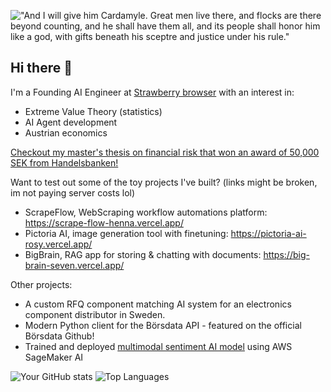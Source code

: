 !["And I will give him
Cardamyle.
Great men live there, and flocks are there beyond counting,
and he shall have them all, and its people shall honor him like a god,
with gifts beneath his sceptre and justice under his rule."](https://w28n27r522.ufs.sh/f/QWcLH3qd5jMxp061y3hSKNGoMFsgw5jBvAJE6fmTLYUxZydX)

## Hi there 👋

I'm a Founding AI Engineer at [Strawberry browser](https://strawberrybrowser.com) with an interest in:
- Extreme Value Theory (statistics)
- AI Agent development
- Austrian economics


[Checkout my master's thesis on financial risk that won an award of 50,000 SEK from Handelsbanken!](https://github.com/user-attachments/files/18868455/Copula.based.VaR.estimation.for.Portfolio.using.Hierarchical.Clustering.-.Alexander.Woxstrom.Hektor.Triantafillidis.pdf)

Want to test out some of the toy projects I've built? (links might be broken, im not paying server costs lol)
- ScrapeFlow, WebScraping workflow automations platform: https://scrape-flow-henna.vercel.app/
- Pictoria AI, image generation tool with finetuning: https://pictoria-ai-rosy.vercel.app/
- BigBrain, RAG app for storing & chatting with documents: https://big-brain-seven.vercel.app/

Other projects: 
- A custom RFQ component matching AI system for an electronics component distributor in Sweden.
- Modern Python client for the Börsdata API - featured on the official Börsdata Github!
- Trained and deployed [multimodal sentiment AI model](https://github.com/alexwox/train-video-sentment-model) using AWS SageMaker AI

![Your GitHub stats](https://github-readme-stats.vercel.app/api?username=alexwox&show_icons=true)
![Top Languages](https://github-readme-stats.vercel.app/api/top-langs/?username=alexwox&layout=compact)
